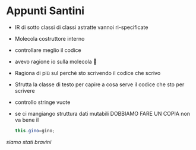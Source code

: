 # Appunti Santini

* IR di sotto classi di classi astratte vannoi ri-specificate

* Molecola costruttore interno   

* controllare meglio il codice 

* avevo ragione io sulla molecola :dizzy:

* Ragiona di più sul perchè sto scrivendo il codice che scrivo

* Sfrutta la classe di testo per capire a cosa serve il codice  che sto per scrivere

* controllo stringe vuote

* se ci mangiango struttura dati mutabili DOBBIAMO FARE UN COPIA non va bene il 
  
  ```java
  this.gino=gino;
  ```

*siamo stati bravini*
